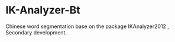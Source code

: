 # IK-Analyzer-Bt
Chinese word segmentation base on the package  IKAnalyzer2012 , Secondary development.
